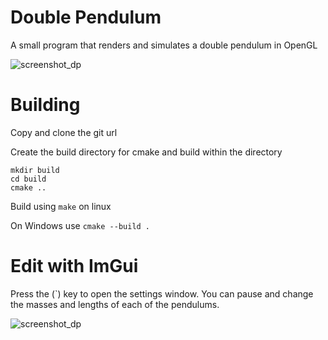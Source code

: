 # Double Pendulum
A small program that renders and simulates a double pendulum in OpenGL

![screenshot_dp](.github/dp1.png)

# Building
Copy and clone the git url

Create the build directory for cmake and build within the directory
```
mkdir build
cd build
cmake ..
```
Build using ```make``` on linux

On Windows use ```cmake --build .```

# Edit with ImGui
Press the (`) key to open the settings window.
You can pause and change the masses and lengths of each of the pendulums.

![screenshot_dp](.github/dpImgui.png)

